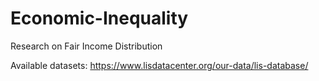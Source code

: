 # Economic-Inequality
Research on Fair Income Distribution 

Available datasets: https://www.lisdatacenter.org/our-data/lis-database/
